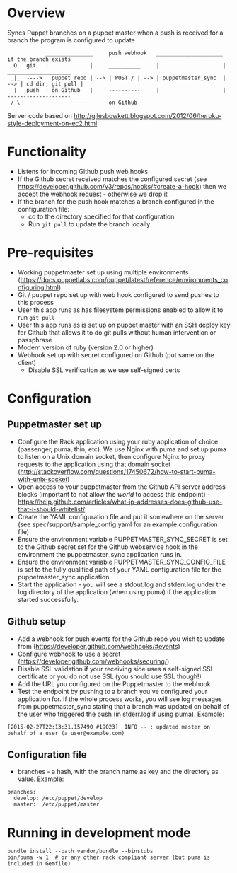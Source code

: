 # Overview

Syncs Puppet branches on a puppet master when a push is received for a branch the program is configured to update

```
            _______________     push webhook   _____________________      if the branch exists
  O   git   |             |     __________     |                    |     ____________________
 _|_  ----> | puppet repo | --> | POST / | --> | puppetmaster_sync  | --> | cd dir; git pull |
  |   push  | on Github   |     ----------     |                    |     --------------------
 / \        ---------------     on Github
```
Server code based on http://gilesbowkett.blogspot.com/2012/06/heroku-style-deployment-on-ec2.html

# Functionality

* Listens for incoming Github push web hooks
* If the Github secret received matches the configured secret (see https://developer.github.com/v3/repos/hooks/#create-a-hook) then we accept the webhook request - otherwise we drop it
* If the branch for the push hook matches a branch configured in the configuration file:
  * cd to the directory specified for that configuration
  * Run ```git pull``` to update the branch locally

# Pre-requisites

* Working puppetmaster set up using multiple environments (https://docs.puppetlabs.com/puppet/latest/reference/environments_configuring.html)
* Git / puppet repo set up with web hook configured to send pushes to this process
* User this app runs as has filesystem permissions enabled to allow it to run ```git pull```
* User this app runs as is set up on puppet master with an SSH deploy key for Github that allows it to do git pulls without human intervention or passphrase
* Modern version of ruby (version 2.0 or higher)
* Webhook set up with secret configured on Github (put same on the client)
  * Disable SSL verification as we use self-signed certs

# Configuration

## Puppetmaster set up

* Configure the Rack application using your ruby application of choice (passenger, puma, thin, etc). We use Nginx with puma and set up puma to listen on a Unix domain socket, then configure Nginx to proxy requests to the application using that domain socket (http://stackoverflow.com/questions/17450672/how-to-start-puma-with-unix-socket)
* Open access to your puppetmaster from the Github API server address blocks (important to not allow the *world* to access this endpoint) - https://help.github.com/articles/what-ip-addresses-does-github-use-that-i-should-whitelist/
* Create the YAML configuration file and put it somewhere on the server
  (see spec/support/sample_config.yaml for an example configuration file)
* Ensure the environment variable PUPPETMASTER\_SYNC\_SECRET is set to the Github secret set for the Github webservice hook in the environment the puppetmaster_sync application runs in.
* Ensure the environment variable PUPPETMASTER\_SYNC\_CONFIG\_FILE is set to the fully qualified path of your YAML configuration file for the puppetmaster_sync application.
* Start the application - you will see a stdout.log and stderr.log under the log directory of the application (when using puma) if the application started successfully.

## Github setup

* Add a webhook for push events for the Github repo you wish to update from (https://developer.github.com/webhooks/#events)
* Configure webhook to use a secret (https://developer.github.com/webhooks/securing/)
* Disable SSL validation if your receiving side uses a self-signed SSL certificate or you do not use SSL (you should use SSL though!)
* Add the URL you configured on the Puppetmaster to the webhook
* Test the endpoint by pushing to a branch you've configured your application for. If the whole process works, you will see log messages from puppetmaster_sync stating that a branch was updated on behalf of the user who triggered the push (in stderr.log if using puma). Example:

```
[2015-02-27T22:13:31.157490 #19023]  INFO -- : updated master on behalf of a_user (a_user@example.com)
```

## Configuration file

* branches - a hash, with the branch name as key and the directory as value. Example:

```
branches:
  develop: /etc/puppet/develop
  master:  /etc/puppet/master
```

# Running in development mode

```
bundle install --path vendor/bundle --binstubs
bin/puma -w 1  # or any other rack compliant server (but puma is included in Gemfile)
```
